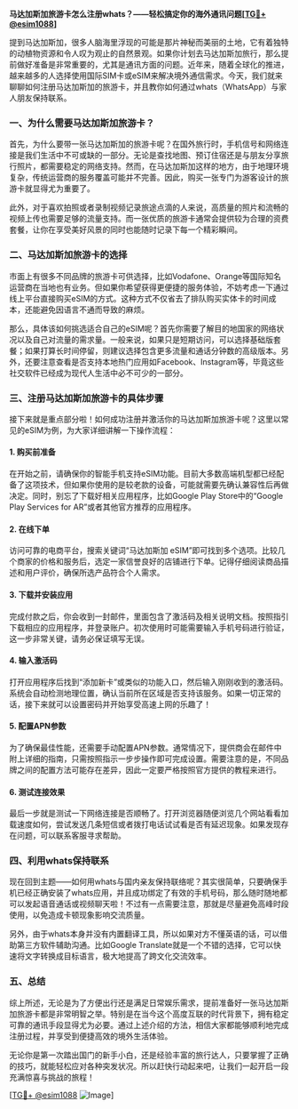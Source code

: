 **马达加斯加旅游卡怎么注册whats？——轻松搞定你的海外通讯问题[[TG💪+ @esim1088](https://t.me/s/esim1088)]**

提到马达加斯加，很多人脑海里浮现的可能是那片神秘而美丽的土地，它有着独特的动植物资源和令人叹为观止的自然景观。如果你计划去马达加斯加旅行，那么提前做好准备是非常重要的，尤其是通讯方面的问题。近年来，随着全球化的推进，越来越多的人选择使用国际SIM卡或eSIM来解决境外通信需求。今天，我们就来聊聊如何注册马达加斯加的旅游卡，并且教你如何通过whats（WhatsApp）与家人朋友保持联系。

### 一、为什么需要马达加斯加旅游卡？

首先，为什么要带一张马达加斯加的旅游卡呢？在国外旅行时，手机信号和网络连接是我们生活中不可或缺的一部分。无论是查找地图、预订住宿还是与朋友分享旅行照片，都需要稳定的网络支持。然而，在马达加斯加这样的地方，由于地理环境复杂，传统运营商的服务覆盖可能并不完善。因此，购买一张专门为游客设计的旅游卡就显得尤为重要了。

此外，对于喜欢拍照或者录制视频记录旅途点滴的人来说，高质量的照片和流畅的视频上传也需要足够的流量支持。而一张优质的旅游卡通常会提供较为合理的资费套餐，让你在享受美好风景的同时也能随时记录下每一个精彩瞬间。

### 二、马达加斯加旅游卡的选择

市面上有很多不同品牌的旅游卡可供选择，比如Vodafone、Orange等国际知名运营商在当地也有业务。但如果你希望获得更便捷的服务体验，不妨考虑一下通过线上平台直接购买eSIM的方式。这种方式不仅省去了排队购买实体卡的时间成本，还能避免因语言不通而导致的麻烦。

那么，具体该如何挑选适合自己的eSIM呢？首先你需要了解目的地国家的网络状况以及自己对流量的需求量。一般来说，如果只是短期访问，可以选择基础版套餐；如果打算长时间停留，则建议选择包含更多流量和通话分钟数的高级版本。另外，还要注意查看是否支持本地热门应用如Facebook、Instagram等，毕竟这些社交软件已经成为现代人生活中必不可少的一部分。

### 三、注册马达加斯加旅游卡的具体步骤

接下来就是重点部分啦！如何成功注册并激活你的马达加斯加旅游卡呢？这里以常见的eSIM为例，为大家详细讲解一下操作流程：

#### 1. 购买前准备
在开始之前，请确保你的智能手机支持eSIM功能。目前大多数高端机型都已经配备了这项技术，但如果你使用的是较老款的设备，可能就需要先确认兼容性后再做决定。同时，别忘了下载好相关应用程序，比如Google Play Store中的“Google Play Services for AR”或者其他官方推荐的应用程序。

#### 2. 在线下单
访问可靠的电商平台，搜索关键词“马达加斯加 eSIM”即可找到多个选项。比较几个商家的价格和服务后，选定一家信誉良好的店铺进行下单。记得仔细阅读商品描述和用户评价，确保所选产品符合个人需求。

#### 3. 下载并安装应用
完成付款之后，你会收到一封邮件，里面包含了激活码及相关说明文档。按照指引下载相应的应用程序，并登录账户。初次使用时可能需要输入手机号码进行验证，这一步非常关键，请务必保证填写无误。

#### 4. 输入激活码
打开应用程序后找到“添加新卡”或类似的功能入口，然后输入刚刚收到的激活码。系统会自动检测地理位置，确认当前所在区域是否支持该服务。如果一切正常的话，接下来就可以设置密码并开始享受高速上网的乐趣了！

#### 5. 配置APN参数
为了确保最佳性能，还需要手动配置APN参数。通常情况下，提供商会在邮件中附上详细的指南，只需按照指示一步步操作即可完成设置。需要注意的是，不同品牌之间的配置方法可能存在差异，因此一定要严格按照官方提供的教程来进行。

#### 6. 测试连接效果
最后一步就是测试一下网络连接是否顺畅了。打开浏览器随便浏览几个网站看看加载速度如何，尝试发送几条短信或者拨打电话试试看是否有延迟现象。如果发现存在问题，可以联系客服寻求帮助。

### 四、利用whats保持联系

现在回到主题——如何用whats与国内亲友保持联络呢？其实很简单，只要确保手机已经正确安装了whats应用，并且成功绑定了有效的手机号码，那么随时随地都可以发起语音通话或视频聊天啦！不过有一点需要注意，那就是尽量避免高峰时段使用，以免造成卡顿现象影响交流质量。

另外，由于whats本身并没有内置翻译工具，所以如果对方不懂英语的话，可以借助第三方软件辅助沟通。比如Google Translate就是一个不错的选择，它可以快速将文字转换成目标语言，极大地提高了跨文化交流效率。

### 五、总结

综上所述，无论是为了方便出行还是满足日常娱乐需求，提前准备好一张马达加斯加旅游卡都是非常明智之举。特别是在当今这个高度互联的时代背景下，拥有稳定可靠的通讯手段显得尤为必要。通过上述介绍的方法，相信大家都能够顺利地完成注册过程，并享受到便捷高效的境外生活体验。

无论你是第一次踏出国门的新手小白，还是经验丰富的旅行达人，只要掌握了正确的技巧，就能轻松应对各种突发状况。所以赶快行动起来吧，让我们一起开启一段充满惊喜与挑战的旅程！

[[TG💪+ @esim1088](https://t.me/s/esim1088) ![Image](https://i.postimg.cc/4NQfJmqS/Snipaste-2025-05-13-00-14-12.png)]